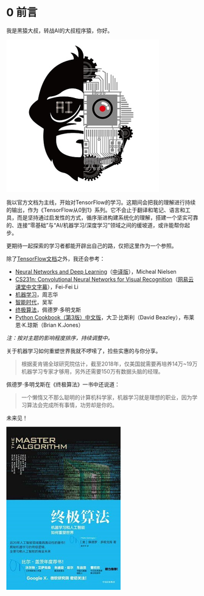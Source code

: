 # 0 前言

我是黑猿大叔，转战AI的大叔程序猿，你好。

![黑猿大叔](img/2017-0-logo.jpg)

我以官方文档为主线，开始对TensorFlow的学习。这期间会把我的理解进行持续的输出，作为《TensorFlow从0到1》系列。它不会止于翻译和笔记、语言和工具，而是坚持通过启发性的方式，循序渐进构建系统化的理解，搭建一个坚实可靠的、连接“零基础”与“AI/机器学习/深度学习”领域之间的缓坡道，或许能帮你起步。

更期待一起探索的学习者都能开辟出自己的路，仅把这里作为一个参照。

除了[TensorFlow文档](https://www.tensorflow.org)之外，我还会参考：

- [Neural Networks and Deep Learning](http://neuralnetworksanddeeplearning.com/)（[中译版](https://github.com/zhanggyb/nndl/releases)），Micheal Nielsen
- [CS231n: Convolutional Neural Networks for Visual Recognition](http://cs231n.stanford.edu/)（[网易云课堂中文字幕](http://study.163.com/course/introduction.htm?courseId=1003223001)），Fei-Fei Li
- [机器学习](https://book.douban.com/subject/26708119/)，周志华
- [智能时代](https://book.douban.com/subject/26838557/)，吴军
- [终极算法](https://book.douban.com/subject/26931905/)，佩德罗·多明戈斯
- [Python Cookbook（第3版）中文版](https://book.douban.com/subject/26381341/)，大卫·比斯利（David Beazley），布莱恩·K.琼斯（Brian K.Jones）

*注：按对主题的影响程度排序，持续调整中。*

关于机器学习如何重塑世界我就不啰嗦了，捡些实惠的与你分享。

> 根据麦肯锡全球研究院估计，截至2018年，仅美国就需要再培养14万~19万机器学习专家才够用，另外还需要150万有数据头脑的经理。

佩德罗·多明戈斯在《终极算法》一书中还说道：

> 一个懒惰又不那么聪明的计算机科学家，机器学习就是理想的职业，因为学习算法会完成所有事情，功劳却是你的。

未来见！

![终极算法](img/2017-0-MasterAlgorithm.jpg)